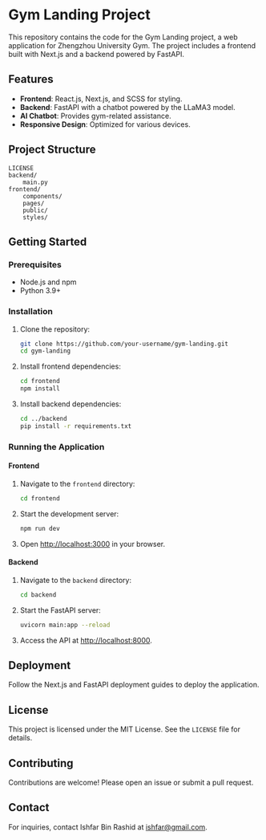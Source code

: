 # Gym Landing Project

This repository contains the code for the Gym Landing project, a web application for Zhengzhou University Gym. The project includes a frontend built with Next.js and a backend powered by FastAPI.

## Features

- **Frontend**: React.js, Next.js, and SCSS for styling.
- **Backend**: FastAPI with a chatbot powered by the LLaMA3 model.
- **AI Chatbot**: Provides gym-related assistance.
- **Responsive Design**: Optimized for various devices.

## Project Structure

```
LICENSE
backend/
    main.py
frontend/
    components/
    pages/
    public/
    styles/
```

## Getting Started

### Prerequisites

- Node.js and npm
- Python 3.9+

### Installation

1. Clone the repository:
   ```bash
   git clone https://github.com/your-username/gym-landing.git
   cd gym-landing
   ```

2. Install frontend dependencies:
   ```bash
   cd frontend
   npm install
   ```

3. Install backend dependencies:
   ```bash
   cd ../backend
   pip install -r requirements.txt
   ```

### Running the Application

#### Frontend

1. Navigate to the `frontend` directory:
   ```bash
   cd frontend
   ```

2. Start the development server:
   ```bash
   npm run dev
   ```

3. Open [http://localhost:3000](http://localhost:3000) in your browser.

#### Backend

1. Navigate to the `backend` directory:
   ```bash
   cd backend
   ```

2. Start the FastAPI server:
   ```bash
   uvicorn main:app --reload
   ```

3. Access the API at [http://localhost:8000](http://localhost:8000).

## Deployment

Follow the Next.js and FastAPI deployment guides to deploy the application.

## License

This project is licensed under the MIT License. See the `LICENSE` file for details.

## Contributing

Contributions are welcome! Please open an issue or submit a pull request.

## Contact

For inquiries, contact Ishfar Bin Rashid at ishfar@gmail.com.